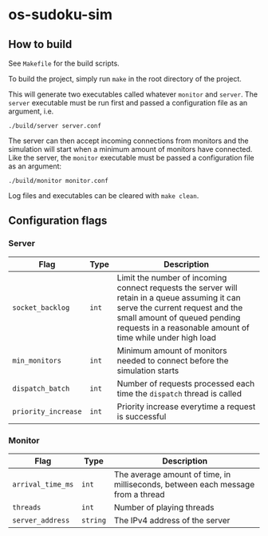 # os-sudoku-sim

## How to build

See `Makefile` for the build scripts.

To build the project, simply run `make` in the root directory of the project.

This will generate two executables called whatever `monitor` and `server`. The `server` executable must be run first and passed a configuration file as an argument, i.e.

```
./build/server server.conf
```

The server can then accept incoming connections from monitors and the simulation will start when a minimum amount of monitors have connected. Like the server, the `monitor` executable must be passed a configuration file as an argument:

```
./build/monitor monitor.conf
```

Log files and executables can be cleared with `make clean`.

## Configuration flags
### Server

| Flag             	| Type  	| Description                                                                                                                                                                                                                    	|
|------------------	|-------	|--------------------------------------------------------------------------------------------------------------------------------------------------------------------------------------------------------------------------------	|
| `socket_backlog` 	| `int` 	| Limit the number of incoming connect requests the server will retain in a queue assuming it can serve the current request and the small amount of queued pending requests in a reasonable amount of time while under high load 	|
| `min_monitors`   	| `int` 	| Minimum amount of monitors needed to connect before the simulation starts                                                                                                                                                      	|
| `dispatch_batch` 	| `int` 	| Number of requests processed each time the `dispatch` thread is called                                                                                                                                                         	|
| `priority_increase` | `int`   | Priority increase everytime a request is successful                                                                                                                                                       |

### Monitor

| Flag              	| Type     	| Description                                                                     	|
|-------------------	|----------	|---------------------------------------------------------------------------------	|
| `arrival_time_ms` 	| `int`    	| The average amount of time, in milliseconds, between each message from a thread 	|
| `threads`         	| `int`    	| Number of playing threads                                                       	|
| `server_address`  	| `string` 	| The IPv4 address of the server                                                  	|